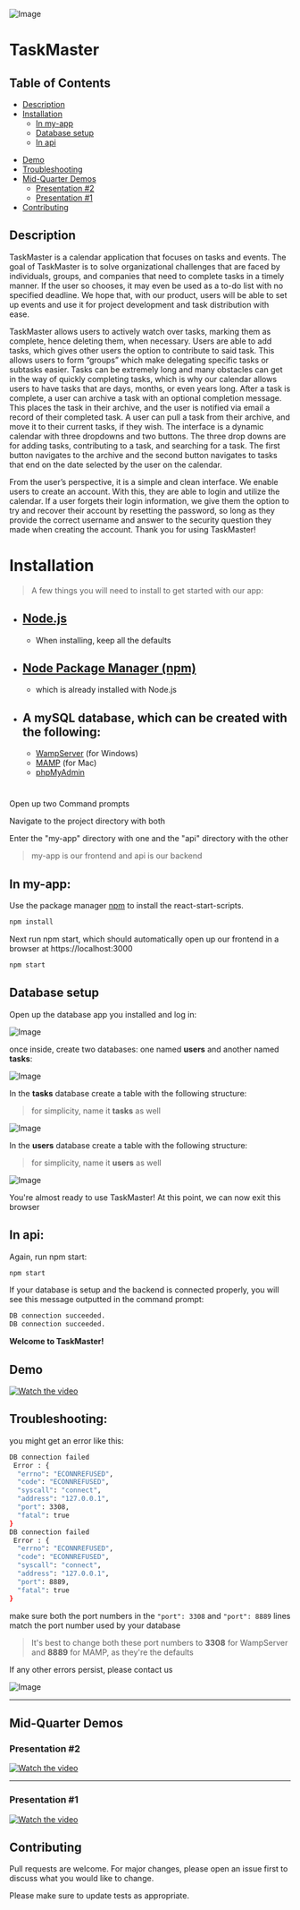 ![Image](/img/logo.png)

# TaskMaster 

## Table of Contents
* [Description](#description)
* [Installation](#Installation)
  * [In my-app](#In-my-app)
  * [Database setup](#Database-setup)
  * [In api](#In-api)
- [Demo](#demo)
- [Troubleshooting](#Troubleshooting)
- [Mid-Quarter Demos](#Mid-Quarter-Demos)
    * [Presentation #2](#Presentation-2)
    * [Presentation #1](#Presentation-1)
- [Contributing](#Contributing)

## Description
   TaskMaster is a calendar application that focuses on tasks and events. The goal of TaskMaster is to solve organizational challenges that are faced by individuals, groups, and companies that need to complete tasks in a timely manner. If the user so chooses, it may even be used as a to-do list with no specified deadline. We hope that, with our product, users will be able to set up events and use it for project development and task distribution with ease.

   TaskMaster allows users to actively watch over tasks, marking them as complete, hence deleting them, when necessary. Users are able to add tasks, which gives other users the option to contribute to said task. This allows users to form “groups” which make delegating specific tasks or subtasks easier. Tasks can be extremely long and many obstacles can get in the way of quickly completing tasks, which is why our calendar allows users to have tasks that are days, months, or even years long. After a task is complete, a user can archive a task with an optional completion message. This places the task in their archive, and the user is notified via email a record of their completed task. A user can pull a task from their archive, and move it to their current tasks, if they wish. The interface is a dynamic calendar with three dropdowns and two buttons. The three drop downs are for adding tasks, contributing to a task, and searching for a task. The first button navigates to the archive and the second button navigates to tasks that end on the date selected by the user on the calendar. 
  

   From the user’s perspective, it is a simple and clean interface. We enable users to create an account. With this, they are able to login and utilize the calendar. If a user forgets their login information, we give them the option to try and recover their account by resetting the password, so long as they provide the correct username and answer to the security question they made when creating the account. Thank you for using TaskMaster!

          
# Installation

> A few things you will need to install to get started with our app:

* [Node.js](https://nodejs.org/en/download/)
    -
    - When installing, keep all the defaults
* [Node Package Manager (npm)](https://www.npmjs.com/get-npm) 
    -
    - which is already installed with Node.js
* A mySQL database, which can be created with the following:
    -
    - [WampServer](https://sourceforge.net/projects/wampserver/) (for Windows)
    - [MAMP](https://www.mamp.info/en/downloads/) (for Mac)
    - [phpMyAdmin](https://www.phpmyadmin.net/)



#

Open up two Command prompts

Navigate to the project directory with both

Enter the "my-app" directory with one and the "api" directory with the other

> my-app is our frontend and api is our backend

## **In my-app**:

Use the package manager [npm](https://www.npmjs.com/get-npm) to install the react-start-scripts.

```bash
npm install
```

Next run npm start, which should automatically open up our frontend in a browser at https://localhost:3000

```bash
npm start
```

## **Database setup**

Open up the database app you installed and log in:

![Image](/img/databaselogin.jpg)

once inside, create two databases: one named **users** and another named **tasks**:

![Image](/img/database1.png)

In the **tasks** database create a table with the following structure: 

> for simplicity, name it **tasks** as well

![Image](/img/databasetasks.jpg)

In the **users** database create a table with the following structure: 

> for simplicity, name it **users** as well

![Image](/img/databaseusers.jpg)

You're almost ready to use TaskMaster!
At this point, we can now exit this browser

## **In api**:

Again, run npm start:
```bash
npm start
```

If your database is setup and the backend is connected properly, you will see this message outputted in the command prompt:
```bash
DB connection succeeded.
DB connection succeeded.
```

**Welcome to TaskMaster!**

## **Demo**

[![Watch the video](https://img.youtube.com/vi/A7cm_KLtnC4/maxresdefault.jpg)](https://youtu.be/A7cm_KLtnC4)


## **Troubleshooting**:

you might get an error like this:
```bash
DB connection failed
 Error : {
  "errno": "ECONNREFUSED",
  "code": "ECONNREFUSED",
  "syscall": "connect",
  "address": "127.0.0.1",
  "port": 3308,
  "fatal": true
}
DB connection failed
 Error : {
  "errno": "ECONNREFUSED",
  "code": "ECONNREFUSED",
  "syscall": "connect",
  "address": "127.0.0.1",
  "port": 8889,
  "fatal": true
}
```
make sure both the port numbers in the `"port": 3308` and `"port": 8889` lines match the port number used by your database 

> It's best to change both these port numbers to **3308** for WampServer and **8889** for MAMP, as they're the defaults

If any other errors persist, please contact us

![Image](/img/TMContact.jpg)

---

## Mid-Quarter Demos

### Presentation #2
[![Watch the video](https://img.youtube.com/vi/W_7tX75a0oQ/maxresdefault.jpg)](https://www.youtube.com/watch?v=W_7tX75a0oQ)

---

### Presentation #1
[![Watch the video](https://img.youtube.com/vi/Y4Ebtd4wPCY/maxresdefault.jpg)](https://www.youtube.com/watch?v=Y4Ebtd4wPCY)

## Contributing
Pull requests are welcome. For major changes, please open an issue first to discuss what you would like to change.

Please make sure to update tests as appropriate.


